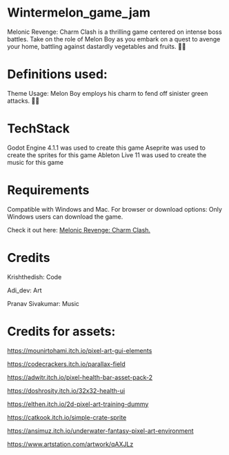 # Wintermelon_game_jam

Melonic Revenge: Charm Clash is a thrilling game centered on intense boss battles. Take on the role of Melon Boy as you embark on a quest to avenge your home, battling against dastardly vegetables and fruits. 🍉💥

# Definitions used:

Theme Usage: Melon Boy employs his charm to fend off sinister green attacks. 🍉✨

# TechStack
Godot Engine 4.1.1 was used to create this game
Aseprite was used to create the sprites for this game
Ableton Live 11 was used to create the music for this game

# Requirements
Compatible with Windows and Mac. For browser or download options: Only Windows users can download the game.

Check it out here: [Melonic Revenge: Charm Clash.]([https://krishthedish.itch.io/operation-catfishing](https://krishthedish.itch.io/melonic-revenge-charm-clash))

# Credits
Krishthedish: Code

Adi_dev: Art

Pranav Sivakumar: Music

# Credits for assets:

https://mounirtohami.itch.io/pixel-art-gui-elements

https://codecrackers.itch.io/parallax-field

https://adwitr.itch.io/pixel-health-bar-asset-pack-2

https://doshrosity.itch.io/32x32-health-ui

https://elthen.itch.io/2d-pixel-art-training-dummy

https://catkook.itch.io/simple-crate-sprite

https://ansimuz.itch.io/underwater-fantasy-pixel-art-environment

https://www.artstation.com/artwork/qAXJLz

